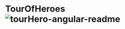 # TourOfHeroes![tourHero-angular-readme](https://user-images.githubusercontent.com/79079930/225650137-ffc16bdd-6678-423c-a340-eb75167efd1c.png)


